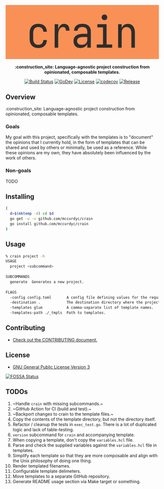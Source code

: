<div align="center">
  <img src="./docs/imgs/logo.png"><br>
  <p align="center"><b>:construction_site: Language-agnostic project construction from opinionated, composable templates.</b></p>

  [![Build Status][build-badge]][build-url]
  [![GoDev][godev-badge]][godev-url]
  [![License][license-badge]][license-url]
  [![codecov][codecov-badge]][codecov-url]
  [![Release][release-badge]][release-url]
</div>

[build-badge]: https://github.com/mccurdyc/crain/workflows/build-test/badge.svg
[build-url]: https://github.com/mccurdyc/crain/actions
[godev-badge]: https://pkg.go.dev/badge/github.com/mccurdyc/crain
[godev-url]: https://pkg.go.dev/github.com/mccurdyc/crain?tab=overview
[license-badge]: https://img.shields.io/github/license/mccurdyc/crain
[license-url]: LICENSE
[codecov-badge]: https://codecov.io/gh/mccurdyc/crain/branch/master/graph/badge.svg
[codecov-url]: https://codecov.io/gh/mccurdyc/crain
[release-badge]: https://img.shields.io/github/release/mccurdyc/crain.svg
[release-url]: https://github.com/mccurdyc/crain/releases/latest

## Overview

:construction_site: Language-agnostic project construction from opinionated, composable templates.

### Goals

My goal with this project, specifically with the templates is to "document"
the opinions that I currently hold, in the form of templates that can be shared and used by
others or minimally, be used as a reference. While these opinions are my own,
they have absolutely been influenced by the work of others.

### Non-goals

TODO

## Installing

```sh
(
  d=$(mktemp -d) cd $d
  go get -u -v github.com/mccurdyc/crain
  go install github.com/mccurdyc/crain
)
```

## Usage

```sh
% crain project -h
USAGE
  project <subcommand>

SUBCOMMANDS
  generate  Generates a new project.

FLAGS
  -config config.toml       A config file defining values for the required variables for all templates used.
  -destination .            The destination directory where the project should be created.
  -templates glue           A comma-separate list of template names.
  -templates-path ./_tmpls  Path to templates.
```

## Contributing

+ [Check out the CONTRIBUTING document.](./CONTRIBUTING.md)

## License

+ [GNU General Public License Version 3](./LICENSE)

[![FOSSA Status](https://app.fossa.io/api/projects/git%2Bgithub.com%2Fmccurdyc%2Fcrain.svg?type=large)](https://app.fossa.io/projects/git%2Bgithub.com%2Fmccurdyc%2Fcrain?ref=badge_large)

## TODOs

1. ~Handle `crain` with missing subcommands.~
1. ~GitHub Action for CI (build and test).~
1. ~Backport changes to crain to the template files.~
1. Copy the contents of the template directory, but not the directory itself.
1. Refactor / cleanup the tests in `exec_test.go`. There is a lot of duplicated logic and lack of table-testing.
1. `version` subcommand for `crain` and accompanying template.
1. When copying a template, don't copy the `variables.hcl` file.
1. Parse and check the supplied variables against the `variables.hcl` file in templates.
1. Simplify each template so that they are more composable and align with the Unix philosophy of doing one thing.
1. Render templated filenames.
1. Configurable template delimeters.
1. Move templates to a separate GitHub repository.
1. Generate README usage section via Make target or something.
